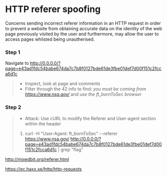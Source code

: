# HTTP referer spoofing
Concerns sending incorrect referer information in an HTTP request in order to prevent a website from obtaining accurate data on the identity of the web page previously visited by the user and furthermore, may allow the user to access pages whilsted being unautherised.

### Step 1
Navigate to http://0.0.0.0/?page=e43ad1fdc54babe674da7c7b8f0127bde61de3fbe01def7d00f151c2fcca6d1c
> * Inspect, look at page and comments
> * Filter through the 42 info to find: _you must be coming from https://www.nsa.gov/_ and _use the ft_bornToSec browser_

### Step 2
> * Attack: Use cURL to modify the Referer and User-agent section within the header
> 1. curl -H "User-Agent: ft_bornToSec" --referer https://www.nsa.gov/ http://0.0.0.0/?page=e43ad1fdc54babe674da7c7b8f0127bde61de3fbe01def7d00f151c2fcca6d1c |
 grep "flag"


http://mixedbit.org/referer.html

https://ec.haxx.se/http/http-requests